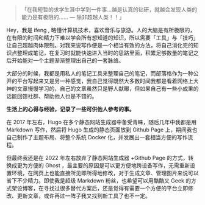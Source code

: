 > 「在我短暂的求学生涯中学到一件事…越是认真的钻研，就越会发现人类的能力是有极限的...... — 除非超越人类！！」

Hey，我是 ifeng , 略懂计算机技术，喜欢音乐与旅游。人的大脑是有所极限的，在有限的时间和精力下难以学会所有想知道的知识，所以需要「工具」与「技巧」让自己超越肉体限制。对我来说写作便是一个相当有效的方法，将自己消化完的知识点整理成笔记，在复习时就能快速进入当时的思路里面，积累足够数量的笔记之后开始能对一个主题渐渐整理出自己的一套脉络。

大部分的时候，我都是用私人的笔记工具来整理自己的笔记，而部落格作为一种公开的平台写起来又是另一种感觉，我自己觉得既然大多数时间我都是看着网络上大神的文章慢慢学习的，自己的文章虽然只是野人献曝，但如果自己有一些小成果的话能回馈社群、帮助他人也是不错的。

**生活上的心得与经验，记录了一些可供他人参考的事。**

在 2017 年左右，Hugo 在多个静态网站生成器中备受青睐，随后几年中我都是用 Markdown 写作，然后将 Hugo 生成的静态页面放到 Github Page 上，期间我也自己制作了主题布局、将整个系统 Docker 化，并发展出一套相当方便的写作流程。

但最终我还是在 2022 年左右放弃了静态网站生成器 +Github Page 的方式，转换成更为方便的 Ghost ，最主要的原因是可以更方便地跨设备写作，无需重新设置环境，在网页上也能直接所见即所得地修改，对于生成文章、管理图片来说可以省下不少精力。即使我是超级 Markdown 粉丝，也希望可以用酷酷又 Geek 的方式架设博客，在寻找过很多替代方案后，还是觉得有需要一个方便的平台立即修改、更新文章，或许再过一阵子我又找到新工具了也不一定。
